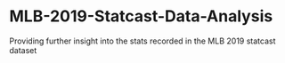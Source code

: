 # MLB-2019-Statcast-Data-Analysis
Providing further insight into the stats recorded in the MLB 2019 statcast dataset
